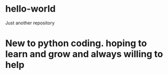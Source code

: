 # hello-world
Just another repository
# New to python coding. hoping to learn and grow and always willing to help 
